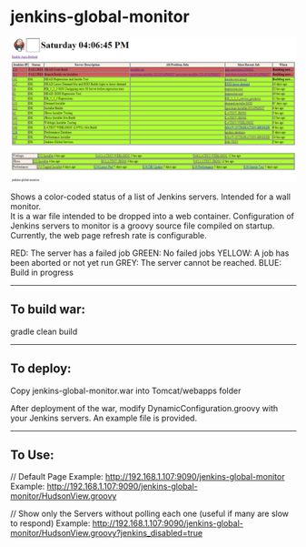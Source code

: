 jenkins-global-monitor
======================

![Alt text](/doc/screenshots/Image1.PNG  "Wall Monitor Page")

Shows a color-coded status of a list of Jenkins servers.  Intended for a wall monitor.    
It is a war file intended to be dropped into a web container.  Configuration of
Jenkins servers to monitor is a groovy source file compiled on startup.   Currently,
the web page refresh rate is configurable.

RED: The server has a failed job
GREEN: No failed jobs
YELLOW: A job has been aborted or not yet run
GREY: The server cannot be reached.
BLUE: Build in progress

---------------------------------
To build war:
---------------------------------
gradle clean build

---------------------------------
To deploy:
---------------------------------
Copy jenkins-global-monitor.war into Tomcat/webapps folder

After deployment of the war, modify DynamicConfiguration.groovy with your Jenkins
servers.   An example file is provided.

---------------------------------
To Use:
---------------------------------
// Default Page
Example: http://192.168.1.107:9090/jenkins-global-monitor
Example: http://192.168.1.107:9090/jenkins-global-monitor/HudsonView.groovy

// Show only the Servers without polling each one (useful if many are slow to respond)
Example: http://192.168.1.107:9090/jenkins-global-monitor/HudsonView.groovy?jenkins_disabled=true

 

